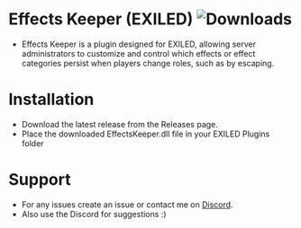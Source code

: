 # Effects Keeper (EXILED) ![Downloads](https://img.shields.io/github/downloads/Misfiy/EffectKeeper/total)
* Effects Keeper is a plugin designed for EXILED, allowing server administrators to customize and control which effects or effect categories persist when players change roles, such as by escaping.

# Installation
* Download the latest release from the Releases page.
* Place the downloaded EffectsKeeper.dll file in your EXILED Plugins folder

# Support
* For any issues create an issue or contact me on [Discord](https://discord.gg/RYzahv3vfC).
* Also use the Discord for suggestions :)
